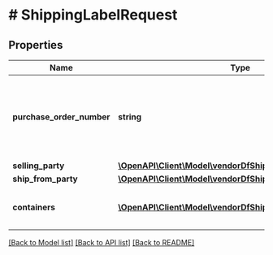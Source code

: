 # # ShippingLabelRequest

## Properties

Name | Type | Description | Notes
------------ | ------------- | ------------- | -------------
**purchase_order_number** | **string** | Purchase order number of the order for which to create a shipping label. |
**selling_party** | [**\OpenAPI\Client\Model\vendorDfShipping\PartyIdentification**](PartyIdentification.md) |  |
**ship_from_party** | [**\OpenAPI\Client\Model\vendorDfShipping\PartyIdentification**](PartyIdentification.md) |  |
**containers** | [**\OpenAPI\Client\Model\vendorDfShipping\Container[]**](Container.md) | A list of the packages in this shipment. | [optional]

[[Back to Model list]](../../README.md#models) [[Back to API list]](../../README.md#endpoints) [[Back to README]](../../README.md)
